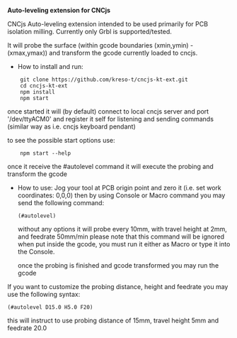 **Auto-leveling extension for CNCjs**

CNCjs Auto-leveling extension intended to be used primarily for PCB isolation milling. Currently only Grbl is supported/tested.

It will probe the surface (within gcode boundaries (xmin,ymin) - (xmax,ymax)) and transform the gcode currently loaded to cncjs.

* How to install and run:
```
    git clone https://github.com/kreso-t/cncjs-kt-ext.git
    cd cncjs-kt-ext
    npm install
    npm start
```

once started it will (by default) connect to local cncjs server and port '/dev/ttyACM0' and register it self for listening and sending commands (similar way as i.e. cncjs keyboard pendant)

to see the possible start options use:
```
    npm start --help
```

once it receive the #autolevel command it will execute the probing and transform the gcode

* How to use:
    Jog your tool at PCB origin point and zero it (i.e. set work coordinates: 0,0,0)
    then by using Console or Macro command you may send the following command:
    ```
    (#autolevel)
    ```
    without any options it will probe every 10mm, with travel height at 2mm, and feedrate 50mm/min
    please note that this command will be ignored when put inside the gcode, you must run it  either as Macro or type it into the Console.

    once the probing is finished and gcode transformed you may run the gcode

If you want to customize the probing distance, height and feedrate you may use the following syntax:
```
(#autolevel D15.0 H5.0 F20)
```
this will instruct to use probing distance of 15mm, travel height 5mm and feedrate 20.0







